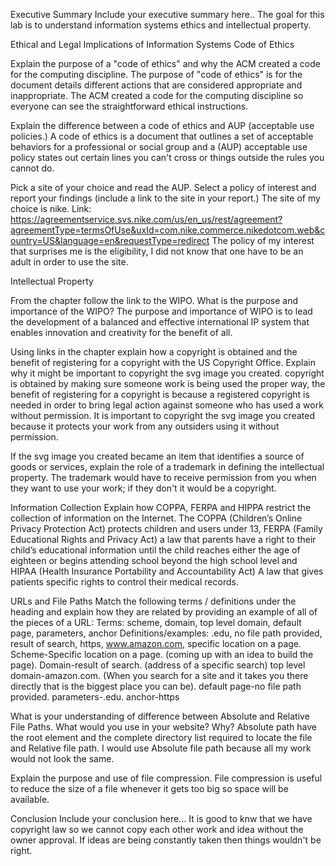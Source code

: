 Executive Summary
Include your executive summary here..
The goal for this lab is to understand information systems ethics and intellectual property.

Ethical and Legal Implications of Information Systems
Code of Ethics

Explain the purpose of a "code of ethics" and why the ACM created a code for the computing discipline.
The purpose of "code of ethics" is for the document details different actions that are considered appropriate and inappropriate. The ACM created a code for the computing discipline so everyone can see the straightforward ethical instructions.

Explain the difference between a code of ethics and AUP (acceptable use policies.)
A code of ethics is a document that outlines a set of acceptable behaviors for a professional or social group and a (AUP) acceptable use policy states out certain lines you can't cross or things outside the rules you cannot do.

Pick a site of your choice and read the AUP. Select a policy of interest and report your findings (include a link to the site in your report.)
The site of my choice is nike. Link: https://agreementservice.svs.nike.com/us/en_us/rest/agreement?agreementType=termsOfUse&uxId=com.nike.commerce.nikedotcom.web&country=US&language=en&requestType=redirect The policy of my interest that surprises me is the eligibility, I did not know that one have to be an adult in order to use the site.

Intellectual Property

From the chapter follow the link to the WIPO. What is the purpose and importance of the WIPO? 
The purpose and importance of WIPO is to lead the development of a balanced and effective international IP system that enables innovation and creativity for the benefit of all.

Using links in the chapter explain how a copyright is obtained and the benefit of registering for a copyright with the US Copyright Office. Explain why it might be important to copyright the svg image you created.
copyright is obtained by making sure someone work is being used the proper way, the benefit of registering for a copyright is because a registered copyright is needed in order to bring legal action against someone who has used a work without permission. It is important to copyright the svg image you created because it protects your work from any outsiders using it without permission.

If the svg image you created became an item that identifies a source of goods or services, explain the role of a trademark in defining the intellectual property.
The trademark would have to receive permission from you when they want to use your work; if they don't it would be a copyright.

Information Collection
Explain how COPPA, FERPA and HIPPA restrict the collection of information on the Internet.
The COPPA (Children’s Online Privacy Protection Act) protects children and users under 13, FERPA (Family Educational Rights and Privacy Act) a law that parents have a right to their child’s educational information until the child reaches either the age of eighteen or begins attending school beyond the high school level and HIPAA (Health Insurance Portability and Accountability Act) A law that gives patients specific rights to control their medical records.

URLs and File Paths
Match the following terms / definitions under the heading and explain how they are related by providing an example of all of the pieces of a URL: Terms: scheme, domain, top level domain, default page, parameters, anchor Definitions/examples: .edu, no file path provided, result of search, https, www.amazon.com, specific location on a page.
Scheme-Specific location on a page. (coming up with an idea to build the page). Domain-result of search. (address of a specific search) top level domain-amazon.com. (When you search for a site and it takes you there directly that is the biggest place you can be). default page-no file path provided. parameters-.edu. anchor-https 

What is your understanding of difference between Absolute and Relative File Paths. What would you use in your website? Why?
Absolute path have the root element and the complete directory list required to locate the file and Relative file path. I would use Absolute file path because all my work would not look the same.

Explain the purpose and use of file compression.
File compression is useful to reduce the size of a file whenever it gets too big so space will be available.

Conclusion
Include your conclusion here...
It is good to knw that we have copyright law so we cannot copy each other work and idea without the owner approval. If ideas are being constantly taken then things wouldn't be right. 
